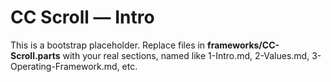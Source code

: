# CC Scroll — Intro
This is a bootstrap placeholder. Replace files in **frameworks/CC-Scroll.parts** with your real sections,
named like  1-Intro.md,  2-Values.md,  3-Operating-Framework.md, etc.
